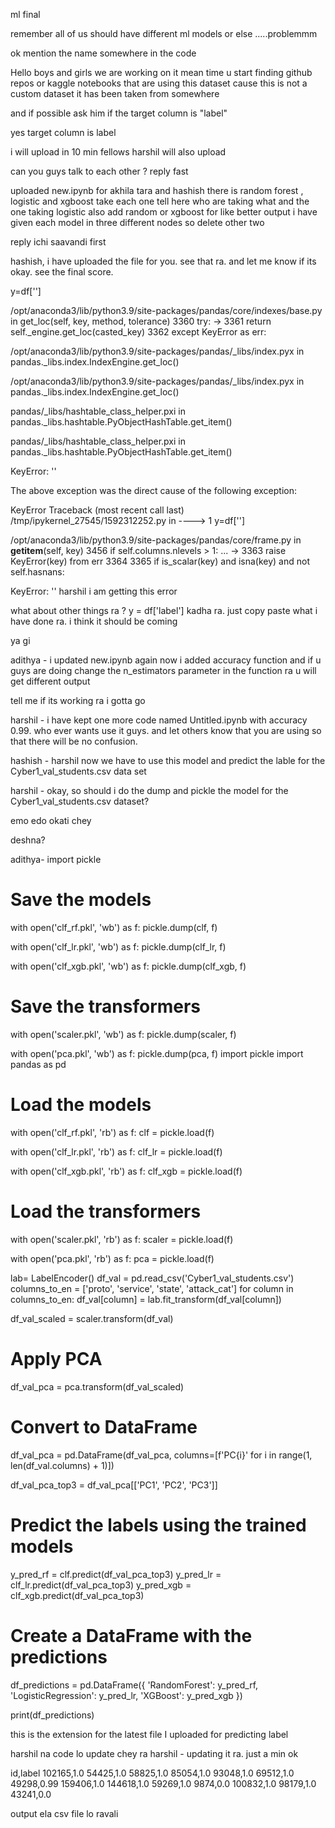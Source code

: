 ml final


remember all of us should have different ml models or else .....problemmm


                             
ok
mention the name
somewhere in the code

Hello boys and girls we are working on it 
mean time u start finding github repos or kaggle notebooks that are using this dataset cause this is not a custom dataset it has been taken from somewhere


and if possible ask him if the target column is "label"


yes target column is label


i will upload in 10 min fellows harshil will also upload

can you guys talk to each other ?
reply fast


uploaded new.ipynb for akhila tara and hashish
there is random forest , logistic and xgboost 
take each one tell here  who are taking what and the one taking logistic also add random or xgboost for like better output
i have given each model in three different nodes so delete other two 

reply ichi saavandi first

hashish, i have uploaded the file for you. see that ra. and let me know if its okay. see the final score.


y=df['']


/opt/anaconda3/lib/python3.9/site-packages/pandas/core/indexes/base.py in get_loc(self, key, method, tolerance)
   3360             try:
-> 3361                 return self._engine.get_loc(casted_key)
   3362             except KeyError as err:

/opt/anaconda3/lib/python3.9/site-packages/pandas/_libs/index.pyx in pandas._libs.index.IndexEngine.get_loc()

/opt/anaconda3/lib/python3.9/site-packages/pandas/_libs/index.pyx in pandas._libs.index.IndexEngine.get_loc()

pandas/_libs/hashtable_class_helper.pxi in pandas._libs.hashtable.PyObjectHashTable.get_item()

pandas/_libs/hashtable_class_helper.pxi in pandas._libs.hashtable.PyObjectHashTable.get_item()

KeyError: ''

The above exception was the direct cause of the following exception:

KeyError                                  Traceback (most recent call last)
/tmp/ipykernel_27545/1592312252.py in <module>
----> 1 y=df['']

/opt/anaconda3/lib/python3.9/site-packages/pandas/core/frame.py in __getitem__(self, key)
   3456             if self.columns.nlevels > 1:
...
-> 3363                 raise KeyError(key) from err
   3364 
   3365         if is_scalar(key) and isna(key) and not self.hasnans:

KeyError: ''
harshil i am getting this error


what about other things ra ?
y = df['label'] kadha ra. just copy paste what i have done ra. i think it should be coming

ya gi

adithya - i updated new.ipynb again now i added accuracy function and if u guys are doing change the n_estimators parameter in the function ra u will get different output

tell me if its working ra i gotta go


harshil - i have kept one more code named Untitled.ipynb with accuracy 0.99. who ever wants use it guys. and let others know that you are using so that there will be no confusion.




hashish - harshil now we have to use this model and predict the lable for the Cyber1_val_students.csv data set

harshil - okay, so should i do the dump and pickle the model for the Cyber1_val_students.csv dataset?

emo edo okati chey


deshna?

adithya-
 import pickle

# Save the models
with open('clf_rf.pkl', 'wb') as f:
    pickle.dump(clf, f)

with open('clf_lr.pkl', 'wb') as f:
    pickle.dump(clf_lr, f)

with open('clf_xgb.pkl', 'wb') as f:
    pickle.dump(clf_xgb, f)

# Save the transformers
with open('scaler.pkl', 'wb') as f:
    pickle.dump(scaler, f)

with open('pca.pkl', 'wb') as f:
    pickle.dump(pca, f)
import pickle
import pandas as pd

# Load the models
with open('clf_rf.pkl', 'rb') as f:
    clf = pickle.load(f)

with open('clf_lr.pkl', 'rb') as f:
    clf_lr = pickle.load(f)

with open('clf_xgb.pkl', 'rb') as f:
    clf_xgb = pickle.load(f)

# Load the transformers
with open('scaler.pkl', 'rb') as f:
    scaler = pickle.load(f)

with open('pca.pkl', 'rb') as f:
    pca = pickle.load(f)


lab= LabelEncoder()
df_val = pd.read_csv('Cyber1_val_students.csv')
columns_to_en = ['proto', 'service', 'state', 'attack_cat']
for column in columns_to_en:
    df_val[column] = lab.fit_transform(df_val[column])

df_val_scaled = scaler.transform(df_val)

# Apply PCA
df_val_pca = pca.transform(df_val_scaled)

# Convert to DataFrame
df_val_pca = pd.DataFrame(df_val_pca, columns=[f'PC{i}' for i in range(1, len(df_val.columns) + 1)])

df_val_pca_top3 = df_val_pca[['PC1', 'PC2', 'PC3']]

# Predict the labels using the trained models
y_pred_rf = clf.predict(df_val_pca_top3)
y_pred_lr = clf_lr.predict(df_val_pca_top3)
y_pred_xgb = clf_xgb.predict(df_val_pca_top3)

# Create a DataFrame with the predictions
df_predictions = pd.DataFrame({
    'RandomForest': y_pred_rf,
    'LogisticRegression': y_pred_lr,
    'XGBoost': y_pred_xgb
})

print(df_predictions)


this is the extension for the latest file I uploaded for predicting label 


harshil na code lo update chey ra
harshil - updating it ra. just a min
ok


id,label
102165,1.0
54425,1.0
58825,1.0
85054,1.0
93048,1.0
69512,1.0
49298,0.99
159406,1.0
144618,1.0
59269,1.0
9874,0.0
100832,1.0
98179,1.0
43241,0.0

output ela csv file lo ravali
